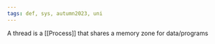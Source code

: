 ```yaml
---
tags: def, sys, autumn2023, uni
---
```

A thread is a [[Process]] that shares a memory zone for data/programs